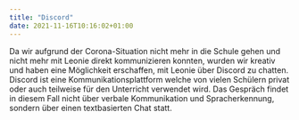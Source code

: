 ```yaml
---
title: "Discord"
date: 2021-11-16T10:16:02+01:00
---
```



Da wir aufgrund der Corona-Situation nicht mehr in die Schule gehen und nicht mehr mit Leonie direkt kommunizieren konnten, wurden wir kreativ und haben eine Möglichkeit erschaffen, mit Leonie über Discord zu chatten. Discord ist eine Kommunikationsplattform welche von vielen Schülern privat oder auch teilweise für den Unterricht verwendet wird. Das Gespräch findet in diesem Fall nicht über verbale Kommunikation und Spracherkennung, sondern über einen textbasierten Chat statt.
